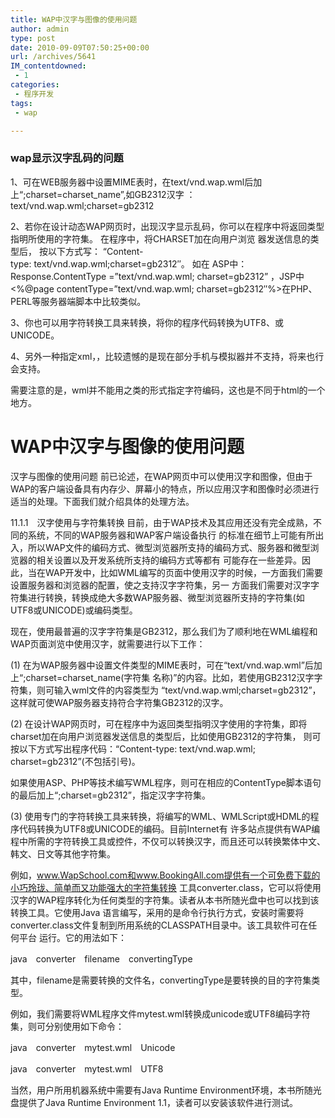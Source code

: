 ```yaml
---
title: WAP中汉字与图像的使用问题
author: admin
type: post
date: 2010-09-09T07:50:25+00:00
url: /archives/5641
IM_contentdowned:
 - 1
categories:
 - 程序开发
tags:
 - wap

---
```

### wap显示汉字乱码的问题

1、可在WEB服务器中设置MIME表时，在text/vnd.wap.wml后加上“;charset=charset_name”,如GB2312汉字 ：text/vnd.wap.wml;charset=gb2312

2、若你在设计动态WAP网页时，出现汉字显示乱码，你可以在程序中将返回类型指明所使用的字符集。 在程序中，将CHARSET加在向用户浏览 器发送信息的类型后， 按以下方式写： “Content-type: text/vnd.wap.wml;charset=gb2312″。 如在 ASP中：Response.ContentType =”text/vnd.wap.wml; charset=gb2312” ，JSP中<%@page contentType=”text/vnd.wap.wml; charset=gb2312″%>在PHP、PERL等服务器端脚本中比较类似。

3、你也可以用字符转换工具来转换，将你的程序代码转换为UTF8、或UNICODE。

4、另外一种指定xml，，比较遗憾的是现在部分手机与模拟器并不支持，将来也行会支持。

需要注意的是，wml并不能用之类的形式指定字符编码，这也是不同于html的一个地方。

# WAP中汉字与图像的使用问题

汉字与图像的使用问题
前已论述，在WAP网页中可以使用汉字和图像，但由于WAP的客户端设备具有内存少、屏幕小的特点，所以应用汉字和图像时必须进行适当的处理。下面我们就介绍具体的处理方法。

11.1.1　汉字使用与字符集转换
目前，由于WAP技术及其应用还没有完全成熟，不同的系统，不同的WAP服务器和WAP客户端设备执行 的标准在细节上可能有所出入，所以WAP文件的编码方式、微型浏览器所支持的编码方式、服务器和微型浏览器的相关设置以及开发系统所支持的编码方式等都有 可能存在一些差异。因此，当在WAP开发中，比如WML编写的页面中使用汉字的时候，一方面我们需要设置服务器和浏览器的配置，使之支持汉字字符集，另一 方面我们需要对汉字字符集进行转换，转换成绝大多数WAP服务器、微型浏览器所支持的字符集(如UTF8或UNICODE)或编码类型。

现在，使用最普遍的汉字字符集是GB2312，那么我们为了顺利地在WML编程和WAP页面浏览中使用汉字，就需要进行以下工作：

(1) 在为WAP服务器中设置文件类型的MIME表时，可在“text/vnd.wap.wml”后加上“;charset=charset_name(字符集 名称)”的内容。比如，若使用GB2312汉字字符集，则可输入wml文件的内容类型为 “text/vnd.wap.wml;charset=gb2312”，这样就可使WAP服务器支持符合字符集GB2312的汉字。

(2) 在设计WAP网页时，可在程序中为返回类型指明汉字使用的字符集，即将charset加在向用户浏览器发送信息的类型后，比如使用GB2312的字符集， 则可按以下方式写出程序代码：“Content-type: text/vnd.wap.wml; charset=gb2312”(不包括引号)。

如果使用ASP、PHP等技术编写WML程序，则可在相应的ContentType脚本语句的最后加上“;charset=gb2312”，指定汉字字符集。

(3) 使用专门的字符转换工具来转换，将编写的WML、WMLScript或HDML的程序代码转换为UTF8或UNICODE的编码。目前Internet有 许多站点提供有WAP编程中所需的字符转换工具或控件，不仅可以转换汉字，而且还可以转换繁体中文、韩文、日文等其他字符集。

例如，www.WapSchool.com和www.BookingAll.com提供有一个可免费下载的小巧玲珑、简单而又功能强大的字符集转换 工具converter.class，它可以将使用汉字的WAP程序转化为任何类型的字符集。读者从本书所随光盘中也可以找到该转换工具。它使用Java 语言编写，采用的是命令行执行方式，安装时需要将converter.class文件复制到所用系统的CLASSPATH目录中。该工具软件可在任何平台 运行。它的用法如下：

java　converter　filename　convertingType

其中，filename是需要转换的文件名，convertingType是要转换的目的字符集类型。

例如，我们需要将WML程序文件mytest.wml转换成unicode或UTF8编码字符集，则可分别使用如下命令：

java　converter　mytest.wml　Unicode

java　converter　mytest.wml　UTF8

当然，用户所用机器系统中需要有Java Runtime Environment环境，本书所随光盘提供了Java Runtime Environment 1.1，读者可以安装该软件进行测试。